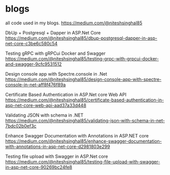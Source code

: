# blogs
all code used in my blogs.
https://medium.com/@niteshsinghal85

DbUp + Postgresql + Dapper in ASP.Net Core
https://medium.com/@niteshsinghal85/dbup-postgresql-dapper-in-asp-net-core-c3be6c580c54

Testing gRPC with gRPCui Docker and Swagger
https://medium.com/@niteshsinghal85/testing-grpc-with-grpcui-docker-and-swagger-9cfc9531512

Design console app with Spectre.console in .Net
https://medium.com/@niteshsinghal85/design-console-app-with-spectre-console-in-net-aff8f476f89a

Certificate Based Authentication in ASP.Net core Web API
https://medium.com/@niteshsinghal85/certificate-based-authentication-in-asp-net-core-web-api-aad37a33d448

Validating JSON with schema in .NET
https://medium.com/@niteshsinghal85/validating-json-with-schema-in-net-7bdc02b0ef3c

Enhance Swagger Documentation with Annotations in ASP.NET core
https://medium.com/@niteshsinghal85/enhance-swagger-documentation-with-annotations-in-asp-net-core-d2981803e299

Testing file upload with Swagger in ASP.Net core
https://medium.com/@niteshsinghal85/testing-file-upload-with-swagger-in-asp-net-core-90269bc24fe8

